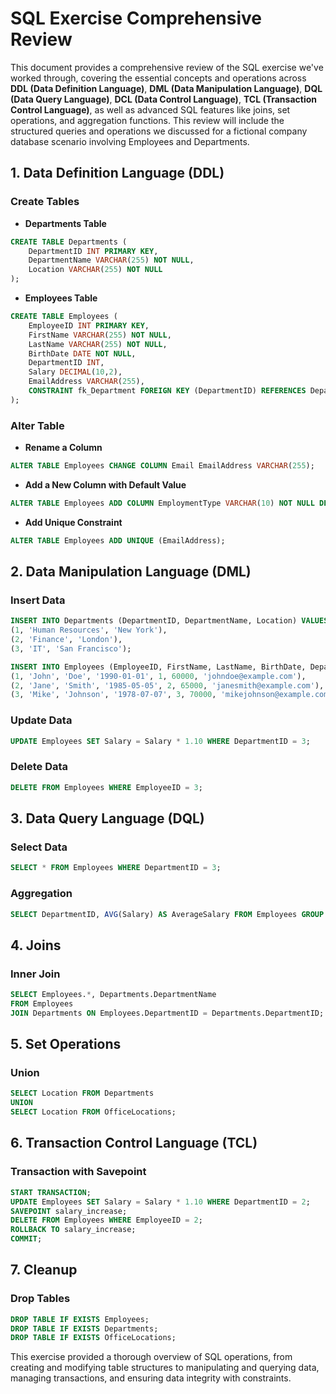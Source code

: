 # SQL Exercise Comprehensive Review

This document provides a comprehensive review of the SQL exercise we've worked through, covering the essential concepts and operations across **DDL (Data Definition Language)**, **DML (Data Manipulation Language)**, **DQL (Data Query Language)**, **DCL (Data Control Language)**, **TCL (Transaction Control Language)**, as well as advanced SQL features like joins, set operations, and aggregation functions. This review will include the structured queries and operations we discussed for a fictional company database scenario involving Employees and Departments.

## 1. Data Definition Language (DDL)

### Create Tables

- **Departments Table**

```sql
CREATE TABLE Departments (
    DepartmentID INT PRIMARY KEY,
    DepartmentName VARCHAR(255) NOT NULL,
    Location VARCHAR(255) NOT NULL
);
```

- **Employees Table**

```sql
CREATE TABLE Employees (
    EmployeeID INT PRIMARY KEY,
    FirstName VARCHAR(255) NOT NULL,
    LastName VARCHAR(255) NOT NULL,
    BirthDate DATE NOT NULL,
    DepartmentID INT,
    Salary DECIMAL(10,2),
    EmailAddress VARCHAR(255),
    CONSTRAINT fk_Department FOREIGN KEY (DepartmentID) REFERENCES Departments(DepartmentID)
);
```

### Alter Table

- **Rename a Column**

```sql
ALTER TABLE Employees CHANGE COLUMN Email EmailAddress VARCHAR(255);
```

- **Add a New Column with Default Value**

```sql
ALTER TABLE Employees ADD COLUMN EmploymentType VARCHAR(10) NOT NULL DEFAULT 'Full-Time';
```

- **Add Unique Constraint**

```sql
ALTER TABLE Employees ADD UNIQUE (EmailAddress);
```

## 2. Data Manipulation Language (DML)

### Insert Data

```sql
INSERT INTO Departments (DepartmentID, DepartmentName, Location) VALUES
(1, 'Human Resources', 'New York'),
(2, 'Finance', 'London'),
(3, 'IT', 'San Francisco');
```

```sql
INSERT INTO Employees (EmployeeID, FirstName, LastName, BirthDate, DepartmentID, Salary, EmailAddress) VALUES
(1, 'John', 'Doe', '1990-01-01', 1, 60000, 'johndoe@example.com'),
(2, 'Jane', 'Smith', '1985-05-05', 2, 65000, 'janesmith@example.com'),
(3, 'Mike', 'Johnson', '1978-07-07', 3, 70000, 'mikejohnson@example.com');
```

### Update Data

```sql
UPDATE Employees SET Salary = Salary * 1.10 WHERE DepartmentID = 3;
```

### Delete Data

```sql
DELETE FROM Employees WHERE EmployeeID = 3;
```

## 3. Data Query Language (DQL)

### Select Data

```sql
SELECT * FROM Employees WHERE DepartmentID = 3;
```

### Aggregation

```sql
SELECT DepartmentID, AVG(Salary) AS AverageSalary FROM Employees GROUP BY DepartmentID;
```

## 4. Joins

### Inner Join

```sql
SELECT Employees.*, Departments.DepartmentName
FROM Employees
JOIN Departments ON Employees.DepartmentID = Departments.DepartmentID;
```

## 5. Set Operations

### Union

```sql
SELECT Location FROM Departments
UNION
SELECT Location FROM OfficeLocations;
```

## 6. Transaction Control Language (TCL)

### Transaction with Savepoint

```sql
START TRANSACTION;
UPDATE Employees SET Salary = Salary * 1.10 WHERE DepartmentID = 2;
SAVEPOINT salary_increase;
DELETE FROM Employees WHERE EmployeeID = 2;
ROLLBACK TO salary_increase;
COMMIT;
```

## 7. Cleanup

### Drop Tables

```sql
DROP TABLE IF EXISTS Employees;
DROP TABLE IF EXISTS Departments;
DROP TABLE IF EXISTS OfficeLocations;
```

This exercise provided a thorough overview of SQL operations, from creating and modifying table structures to manipulating and querying data, managing transactions, and ensuring data integrity with constraints.
